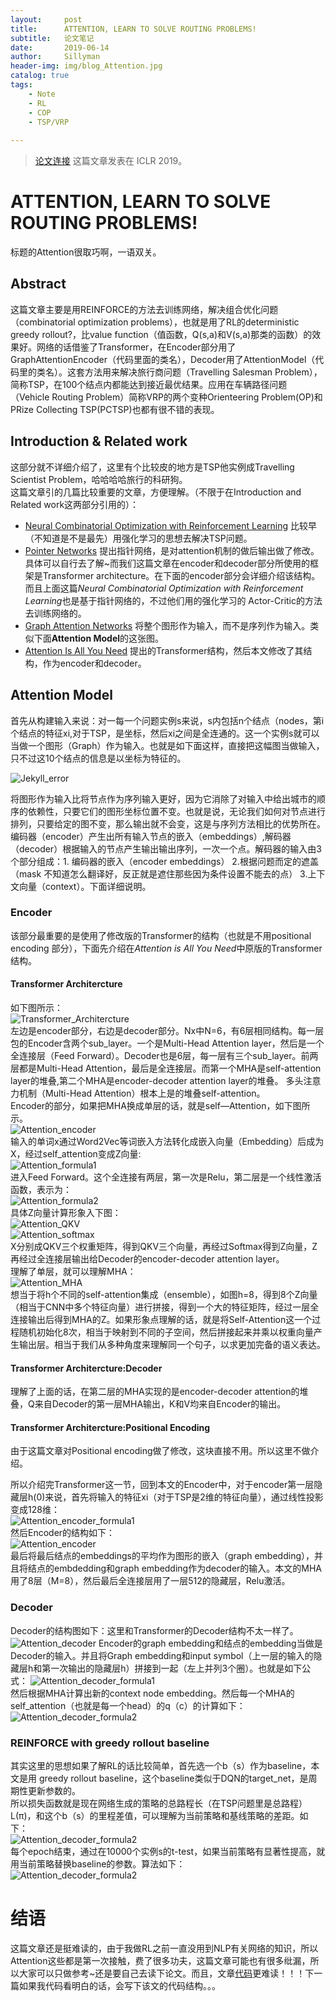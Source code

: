 ```yaml
---
layout:     post
title:      ATTENTION, LEARN TO SOLVE ROUTING PROBLEMS!
subtitle:   论文笔记
date:       2019-06-14
author:     Sillyman
header-img: img/blog_Attention.jpg
catalog: true
tags:
    - Note
    - RL
    - COP
    - TSP/VRP
    
---
```



> [论文连接](https://arxiv.org/abs/1803.08475v3) 这篇文章发表在 ICLR 2019。

# ATTENTION, LEARN TO SOLVE ROUTING PROBLEMS!  
标题的Attention很取巧啊，一语双关。  

## Abstract  
这篇文章主要是用REINFORCE的方法去训练网络，解决组合优化问题（combinatorial optimization problems），也就是用了RL的deterministic greedy rollout?，比value function（值函数，Q(s,a)和V(s,a)那类的函数）的效果好。网络的话借鉴了Transformer，在Encoder部分用了GraphAttentionEncoder（代码里面的类名），Decoder用了AttentionModel（代码里的类名）。这套方法用来解决旅行商问题（Travelling Salesman Problem），简称TSP，在100个结点内都能达到接近最优结果。应用在车辆路径问题（Vehicle Routing Problem）简称VRP的两个变种Orienteering Problem(OP)和PRize Collecting TSP(PCTSP)也都有很不错的表现。 
  
## Introduction & Related work 
这部分就不详细介绍了，这里有个比较皮的地方是TSP他实例成Travelling Scientist Problem，哈哈哈哈旅行的科研狗。  
这篇文章引的几篇比较重要的文章，方便理解。（不限于在Introduction and Related work这两部分引用的）：  
 
- [Neural Combinatorial Optimization with Reinforcement Learning](https://arxiv.org/abs/1611.09940)
比较早（不知道是不是最先）用强化学习的思想去解决TSP问题。
- [Pointer Networks](http://papers.nips.cc/paper/5866-pointer-networks.pdf) 提出指针网络，是对attention机制的做后输出做了修改。具体可以自行去了解~而我们这篇文章在encoder和decoder部分所使用的框架是Transformer architecture。在下面的encoder部分会详细介绍该结构。而且上面这篇*Neural Combinatorial Optimization with Reinforcement Learning*也是基于指针网络的，不过他们用的强化学习的 Actor-Critic的方法去训练网络的。 
- [Graph Attention Networks](https://arxiv.org/abs/1611.09940)  将整个图形作为输入，而不是序列作为输入。类似下面**Attention Model**的这张图。  
- [Attention Is All You Need](https://arxiv.org/abs/1706.03762)  提出的Transformer结构，然后本文修改了其结构，作为encoder和decoder。

## Attention Model  
首先从构建输入来说：对一每一个问题实例s来说，s内包括n个结点（nodes，第i个结点的特征xi,对于TSP，是坐标，然后xi之间是全连通的。这一个实例s就可以当做一个图形（Graph）作为输入。也就是如下面这样，直接把这幅图当做输入，只不过这10个结点的信息是以坐标为特征的。  

![Jekyll_error](https://raw.githubusercontent.com/ldy8665/Material/master/image/Blog/Attention_input.png)  

将图形作为输入比将节点作为序列输入更好，因为它消除了对输入中给出城市的顺序的依赖性，只要它们的图形坐标位置不变。也就是说，无论我们如何对节点进行排列，只要给定的图不变，那么输出就不会变，这是与序列方法相比的优势所在。  
编码器（encoder）产生出所有输入节点的嵌入（embeddings）,解码器（decoder）根据输入的节点产生输出输出序列，一次一个点。解码器的输入由3个部分组成：1. 编码器的嵌入（encoder embeddings） 2.根据问题而定的遮盖（mask 不知道怎么翻译好，反正就是遮住那些因为条件设置不能去的点） 3.上下文向量（context）。下面详细说明。  
  
### Encoder  
该部分最重要的是使用了修改版的Transformer的结构（也就是不用positional encoding 部分），下面先介绍在*Attention is All You Need*中原版的Transformer结构。  
#### Transformer Architercture
如下图所示：  
![Transformer_Architercture](https://raw.githubusercontent.com/ldy8665/Material/master/image/Blog/Attention_transformer_architecture.png)  
左边是encoder部分，右边是decoder部分。Nx中N=6，有6层相同结构。每一层包的Encoder含两个sub_layer。一个是Multi-Head Attention layer，然后是一个全连接层（Feed Forward）。Decoder也是6层，每一层有三个sub_layer。前两层都是Multi-Head Attention，最后是全连接层。而第一个MHA是self-attention layer的堆叠,第二个MHA是encoder-decoder attention layer的堆叠。
多头注意力机制（Multi-Head Attention）根本上是的堆叠self-attention。  
Encoder的部分，如果把MHA换成单层的话，就是self—Attention，如下图所示。  
![Attention_encoder](https://raw.githubusercontent.com/ldy8665/Material/master/image/Blog/Attention_encoder_architecture.png)   
输入的单词x通过Word2Vec等词嵌入方法转化成嵌入向量（Embedding）后成为X，经过self_attention变成Z向量:  
![Attention_formula1](https://raw.githubusercontent.com/ldy8665/Material/master/image/Blog/Attention_formula1.png)   
 进入Feed Forward。这个全连接有两层，第一次是Relu，第二层是一个线性激活函数，表示为：  
![Attention_formula2](https://raw.githubusercontent.com/ldy8665/Material/master/image/Blog/Attention_formula2.png)  
具体Z向量计算形象入下图：  
![Attention_QKV](https://raw.githubusercontent.com/ldy8665/Material/master/image/Blog/Attention_QKV.png)  
![Attention_softmax](https://raw.githubusercontent.com/ldy8665/Material/master/image/Blog/Attention_softmax.png)  
X分别成QKV三个权重矩阵，得到QKV三个向量，再经过Softmax得到Z向量，Z再经过全连接层输出给Decoder的encoder-decoder attention layer。  
理解了单层，就可以理解MHA：  
![Attention_MHA](https://raw.githubusercontent.com/ldy8665/Material/master/image/Blog/Attention_MHA.png)  
想当于将h个不同的self-attention集成（ensemble），如图h=8，得到8个Z向量（相当于CNN中多个特征向量）进行拼接，得到一个大的特征矩阵，经过一层全连接输出后得到MHA的Z。如果形象点理解的话，就是将Self-Attention这一个过程随机初始化8次，相当于映射到不同的子空间，然后拼接起来并乘以权重向量产生输出层。相当于我们从多种角度来理解同一个句子，以求更加完备的语义表达。  
#### Transformer Architercture:Decoder  
理解了上面的话，在第二层的MHA实现的是encoder-decoder attention的堆叠，Q来自Decoder的第一层MHA输出，K和V均来自Encoder的输出。  
#### Transformer Architercture:Positional Encoding  
由于这篇文章对Positional encoding做了修改，这块直接不用。所以这里不做介绍。
  
所以介绍完Transformer这一节，回到本文的Encoder中，对于encoder第一层隐藏层h(0)来说，首先将输入的特征xi（对于TSP是2维的特征向量），通过线性投影变成128维：  
![Attention_encoder_formula1](https://raw.githubusercontent.com/ldy8665/Material/master/image/Blog/Attention_encoder_formula1.png)  
然后Encoder的结构如下：  
![Attention_encoder](https://raw.githubusercontent.com/ldy8665/Material/master/image/Blog/Attention_encoder.png)  
最后将最后结点的embeddings的平均作为图形的嵌入（graph embedding），并且将结点的embdedding和graph embedding作为decoder的输入。本文的MHA用了8层（M=8），然后最后全连接层用了一层512的隐藏层，Relu激活。  
### Decoder  
Decoder的结构图如下：这里和Transformer的Decoder结构不太一样了。
![Attention_decoder](https://raw.githubusercontent.com/ldy8665/Material/master/image/Blog/Attention_decoder.png) 
Encoder的graph embedding和结点的embedding当做是Decoder的输入。并且将Graph embedding和input symbol（上一层的输入的隐藏层h和第一次输出的隐藏层h）拼接到一起（左上并列3个圈）。也就是如下公式：
![Attention_decoder_formula1](https://raw.githubusercontent.com/ldy8665/Material/master/image/Blog/Attention_decoder_formula1.png)   
然后根据MHA计算出新的context node embedding。然后每一个MHA的self_attention（也就是每一个head）的q（c）的计算如下：  
![Attention_decoder_formula2](https://raw.githubusercontent.com/ldy8665/Material/master/image/Blog/Attention_decoder_formula2.png)  
### REINFORCE with greedy rollout baseline 
其实这里的思想如果了解RL的话比较简单，首先选一个b（s）作为baseline，本文是用 greedy rollout baseline，这个baseline类似于DQN的target_net，是周期性更新参数的。  
所以损失函数就是现在网络生成的策略的总路程长（在TSP问题里是总路程）L(π)，和这个b（s）的里程差值，可以理解为当前策略和基线策略的差距。如下：  
![Attention_decoder_formula2](https://raw.githubusercontent.com/ldy8665/Material/master/image/Blog/Attention_loss.png)  
每个epoch结束，通过在10000个实例s的t-test，如果当前策略有显著性提高，就用当前策略替换baseline的参数。算法如下：  
![Attention_decoder_formula2](https://raw.githubusercontent.com/ldy8665/Material/master/image/Blog/Attention_RL_Algorithm.png)     
# 结语
这篇文章还是挺难读的，由于我做RL之前一直没用到NLP有关网络的知识，所以Attention这些都是第一次接触，费了很多功夫，这篇文章可能也有很多纰漏，所以大家可以只做参考~还是要自己去读下论文。而且，文章[代码](https://github.com/wouterkool/attention-learn-to-route)更难读！！！下一篇如果我代码看明白的话，会写下该文的代码结构。。。
  











    




























